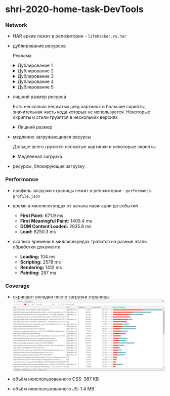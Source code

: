 # shri-2020-home-task-DevTools

### Network

- HAR архив лежит в репозитории - `lifehacker.ru.har`

- дублирование ресурсов

  Реклама

  <details>
  <summary>Дублирование 1</summary>

  ![](img/repeated_1.png)
  </details>

  <details>
  <summary>Дублирование 2</summary>

  ![](img/repeated_2.png)
  </details>

  <details>
  <summary>Дублирование 3</summary>

  ![](img/repeated_3.png)
  </details>

  <details>
  <summary>Дублирование 4</summary>

  ![](img/repeated_4.png)
  </details>

  <details>

  <summary>Дублирование 5</summary>

  ![](img/repeated_5.png)
  </details>


- лишний размер ресурса

  Есть несколько несжатых jpeg картинок и большие скрипты, значительная часть кода которых не используется. Некоторые скрипты и стили грузятся в нескольких версиях.

  <details>
  <summary>Лишний размер</summary>

  ![](img/big_size.png)
  </details>


- медленно загружающиеся ресурсы

  Дольше всего грузятся несжатые картинки и некоторые скрипты.

  <details>
  <summary>Медленная загрузка</summary>

  ![](img/slow_loading.png)
  </details>

- ресурсы, блокирующие загрузку

  

### Performance

- профиль загрузки страницы лежит в репозитории - `performance-profile.json`

- время в миллисекундах от начала навигации до событий
  - **First Paint:** 671.9 ms
  - **First Meaningful Paint:** 1405.4 ms
  - **DOM Content Loaded:** 2935.8 ms
  - **Load:** 6250.3 ms

- сколько времени в миллисекундах тратится на разные этапы обработки документа
  - **Loading:** 104 ms
  - **Scripting:** 2578 ms
  - **Rendering:** 1412 ms
  - **Painting:** 257 ms

### Coverage

- скриншот вкладки после загрузки страницы
![](img/coverage.png)

- объём неиспользованного CSS: 387 KB

- объём неиспользованного JS: 1.4 MB